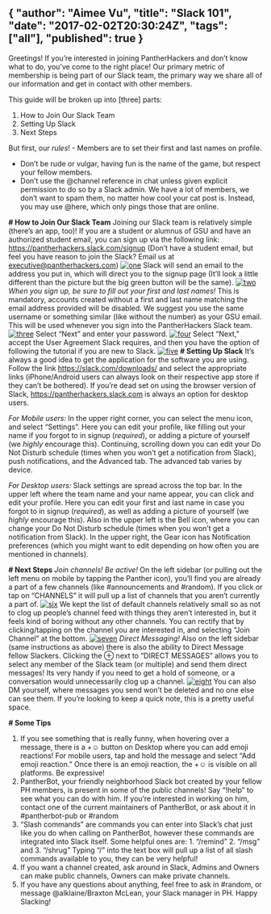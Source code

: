{
  "author": "Aimee Vu",
  "title": "Slack 101",
  "date": "2017-02-02T20:30:24Z",
  "tags": ["all"],
  "published": true
}
---
Greetings! If you’re interested in joining PantherHackers and don’t know what to do, you’ve come to the right place! Our primary metric of membership is being part of our Slack team, the primary way we share all of our information and get in contact with other members.

This guide will be broken up into [three] parts:
1. How to Join Our Slack Team
2. Setting Up Slack
3. Next Steps

But first, our _rules_! - Members are to set their first and last names on profile.
- Don’t be rude or vulgar, having fun is the name of the game, but respect your fellow members.
- Don’t use the @channel reference in chat unless given explicit permission to do so by a Slack admin. We have a lot of members, we don’t want to spam them, no matter how cool your cat post is. Instead, you may use @here, which only pings those that are online.

**\# How to Join Our Slack Team**
Joining our Slack team is relatively simple (there’s an app, too)! If you are a student or alumnus of GSU and have an authorized student email, you can sign up via the following link: <https://pantherhackers.slack.com/signup> (Don’t have a student email, but feel you have reason to join the Slack? Email us at [executive@pantherhackers.com](mailto:executive@pantherhackers.com))
[![one](http://pantherhackers.com/wp-content/uploads/2017/02/one-300x189.png)](http://pantherhackers.com/wp-content/uploads/2017/02/one.png)
Slack will send an email to the address you put in, which will direct you to the signup page (It’ll look a little different than the picture but the big green button will be the same).
[![two](http://pantherhackers.com/wp-content/uploads/2017/02/two-300x255.png)](http://pantherhackers.com/wp-content/uploads/2017/02/two.png)
_When you sign up, be sure to fill out your first and last names!_ This is mandatory, accounts created without a first and last name matching the email address provided will be disabled. We suggest you use the same username or something similar (like without the number) as your GSU email. This will be used whenever you sign into the PantherHackers Slack team.
[![three](http://pantherhackers.com/wp-content/uploads/2017/02/three-229x300.png)](http://pantherhackers.com/wp-content/uploads/2017/02/three.png)
Select “Next” and enter your password.
[![four](http://pantherhackers.com/wp-content/uploads/2017/02/four-237x300.png)](http://pantherhackers.com/wp-content/uploads/2017/02/four.png)
Select “Next,” accept the User Agreement Slack requires, and then you have the option of following the tutorial if you are new to Slack.
[![five](http://pantherhackers.com/wp-content/uploads/2017/02/five-237x300.png)](http://pantherhackers.com/wp-content/uploads/2017/02/five.png)
**\# Setting Up Slack**
It’s always a good idea to get the application for the software you are using. Follow the link <https://slack.com/downloads/> and select the appropriate links (iPhone/Android users can always look on their respective app store if they can’t be bothered). If you’re dead set on using the browser version of Slack, <https://pantherhackers.slack.com> is always an option for desktop users.

_For Mobile users:_ In the upper right corner, you can select the menu icon, and select “Settings”. Here you can edit your profile, like filling out your name if you forgot to in signup (_required_), or adding a picture of yourself (we _highly_ encourage this). Continuing, scrolling down you can edit your Do Not Disturb schedule (times when you won’t get a notification from Slack), push notifications, and the Advanced tab. The advanced tab varies by device.

_For Desktop users:_ Slack settings are spread across the top bar. In the upper left where the team name and your name appear, you can click and edit your profile. Here you can edit your first and last name in case you forgot to in signup (_required_), as well as adding a picture of yourself (we _highly_ encourage this). Also in the upper left is the Bell icon, where you can change your Do Not Disturb schedule (times when you won’t get a notification from Slack). In the upper right, the Gear icon has Notification preferences (which you might want to edit depending on how often you are mentioned in channels).

**\# Next Steps**
_Join channels! Be active!_ On the left sidebar (or pulling out the left menu on mobile by tapping the Panther icon), you’ll find you are already a part of a few channels (like #announcements and #random). If you click or tap on “CHANNELS” it will pull up a list of channels that you aren’t currently a part of.
[![six](http://pantherhackers.com/wp-content/uploads/2017/02/six-300x139.png)](http://pantherhackers.com/wp-content/uploads/2017/02/six.png)
We kept the list of default channels relatively small so as not to clog up people’s channel feed with things they aren’t interested in, but it feels kind of boring without any other channels. You can rectify that by clicking/tapping on the channel you are interested in, and selecting “Join Channel” at the bottom.
[![seven](http://pantherhackers.com/wp-content/uploads/2017/02/seven-300x255.png)](http://pantherhackers.com/wp-content/uploads/2017/02/seven.png)
_Direct Messaging!_ Also on the left sidebar (same instructions as above) there is also the ability to Direct Message fellow Slackers. Clicking the ⊕ next to “DIRECT MESSAGES” allows you to select any member of the Slack team (or multiple) and send them direct messages! Its very handy if you need to get a hold of someone, or a conversation would unnecessarily clog up a channel.
[![eight](http://pantherhackers.com/wp-content/uploads/2017/02/eight-300x217.png)](http://pantherhackers.com/wp-content/uploads/2017/02/eight.png)
You can also DM yourself, where messages you send won’t be deleted and no one else can see them. If you’re looking to keep a quick note, this is a pretty useful space.

**\# Some Tips**
1. If you see something that is really funny, when hovering over a message, there is a +☺ button on Desktop where you can add emoji reactions! For mobile users, tap and hold the message and select “Add emoji reaction.” Once there is an emoji reaction, the +☺ is visible on all platforms. Be expressive!
2. PantherBot, your friendly neighborhood Slack bot created by your fellow PH members, is present in some of the public channels! Say “!help” to see what you can do with him. If you’re interested in working on him, contact one of the current maintainers of PantherBot, or ask about it in #pantherbot-pub or #random
3. “Slash commands” are commands you can enter into Slack’s chat just like you do when calling on PantherBot, however these commands are integrated into Slack itself. Some helpful ones are: 1. “/remind” 2. “/msg” and 3. “/shrug” Typing “/” into the text box will pull up a list of all slash commands available to you, they can be very helpful!
4. If you want a channel created, ask around in Slack, Admins and Owners can make public channels, Owners can make private channels.
5. If you have any questions about anything, feel free to ask in #random, or message @alklaine/Braxton McLean, your Slack manager in PH. Happy Slacking!
